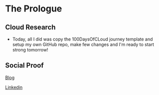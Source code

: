 <!-- This is a template you can use for quick progress days. It removes a lot of the steps we encourage you to share in the longer template 000-DAY-ARTICLE-LONG-TEMPLATE.MD-->

# The Prologue

## Cloud Research

- Today, all I did was copy the 100DaysOfCLoud journey template and setup my own GitHub repo, make few changes and I'm ready to start strong tomorrow!

## Social Proof
[Blog](https://dev.to/aaditunni/100daysofcloud-286o)

[Linkedin](https://www.linkedin.com/posts/aaditunni_100daysofcloud-aws-cloud-activity-7015277561765113856-gJ1l?utm_source=share&utm_medium=member_desktop)
